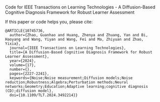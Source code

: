 Code for IEEE Transactions on Learning Technologies - A Diffusion-Based Cognitive Diagnosis Framework for Robust Learner Assessment

If this paper or code helps you, please cite:
```
@ARTICLE{10745736,
  author={Zhao, Guanhao and Huang, Zhenya and Zhuang, Yan and Bi, Haoyang and Wang, Yiyan and Wang, Fei and Ma, Zhiyuan and Zhao, Yixia},
  journal={IEEE Transactions on Learning Technologies}, 
  title={A Diffusion-Based Cognitive Diagnosis Framework for Robust Learner Assessment}, 
  year={2024},
  volume={17},
  number={},
  pages={2227-2241},
  keywords={Noise;Noise measurement;Diffusion models;Noise reduction;Robustness;Algebra;Perturbation methods;Neural networks;Geometry;Education;Adaptive learning;cognitive diagnosis (CD);diffusion model},
  doi={10.1109/TLT.2024.3492214}}
```
